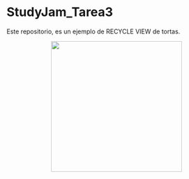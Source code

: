 # StudyJam_Tarea3

Este repositorio, es un ejemplo de RECYCLE VIEW de tortas.

<div align="center">
    <center>
        <img src="/app/src/main/res/drawable/gifanime_2017.10.16_20.18.36.gif" width="300">
    </center>
</div>
